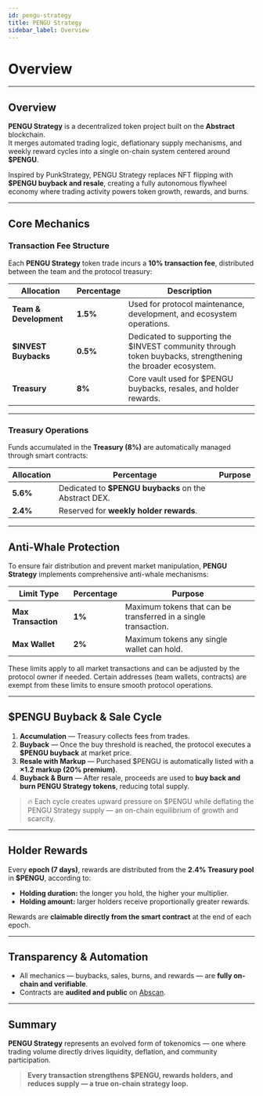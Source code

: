 ```yaml
---
id: pengu-strategy
title: PENGU Strategy
sidebar_label: Overview
---
```


# Overview

---

## Overview

**PENGU Strategy** is a decentralized token project built on the **Abstract** blockchain.  
It merges automated trading logic, deflationary supply mechanisms, and weekly reward cycles into a single on-chain system centered around **$PENGU**.

Inspired by PunkStrategy, PENGU Strategy replaces NFT flipping with **$PENGU buyback and resale**, creating a fully autonomous flywheel economy where trading activity powers token growth, rewards, and burns.

---

## Core Mechanics

### Transaction Fee Structure

Each **PENGU Strategy** token trade incurs a **10% transaction fee**, distributed between the team and the protocol treasury:

| Allocation | Percentage | Description |
|-------------|-------------|--------------|
| **Team & Development** | **1.5%** | Used for protocol maintenance, development, and ecosystem operations. |
| **$INVEST Buybacks** | **0.5%** | Dedicated to supporting the $INVEST community through token buybacks, strengthening the broader ecosystem. |
| **Treasury** | **8%** | Core vault used for $PENGU buybacks, resales, and holder rewards. |

---

### Treasury Operations

Funds accumulated in the **Treasury (8%)** are automatically managed through smart contracts:

| Allocation | Percentage | Purpose |
|-------------|-------------|----------|
| **5.6%** | Dedicated to **$PENGU buybacks** on the Abstract DEX. |
| **2.4%** | Reserved for **weekly holder rewards**. |

---

## Anti-Whale Protection

To ensure fair distribution and prevent market manipulation, **PENGU Strategy** implements comprehensive anti-whale mechanisms:

| Limit Type | Percentage | Purpose |
|-------------|-------------|----------|
| **Max Transaction** | **1%** | Maximum tokens that can be transferred in a single transaction. |
| **Max Wallet** | **2%** | Maximum tokens any single wallet can hold. |

These limits apply to all market transactions and can be adjusted by the protocol owner if needed. Certain addresses (team wallets, contracts) are exempt from these limits to ensure smooth protocol operations.

---

## $PENGU Buyback & Sale Cycle

1. **Accumulation** — Treasury collects fees from trades.  
2. **Buyback** — Once the buy threshold is reached, the protocol executes a **$PENGU buyback** at market price.  
3. **Resale with Markup** — Purchased $PENGU is automatically listed with a **×1.2 markup (20% premium)**.  
4. **Buyback & Burn** — After resale, proceeds are used to **buy back and burn PENGU Strategy tokens**, reducing total supply.

> 🔥 Each cycle creates upward pressure on $PENGU while deflating the PENGU Strategy supply — an on-chain equilibrium of growth and scarcity.

---

## Holder Rewards

Every **epoch (7 days)**, rewards are distributed from the **2.4% Treasury pool** in **$PENGU**, according to:

- **Holding duration:** the longer you hold, the higher your multiplier.  
- **Holding amount:** larger holders receive proportionally greater rewards.

Rewards are **claimable directly from the smart contract** at the end of each epoch.

---

## Transparency & Automation

- All mechanics — buybacks, sales, burns, and rewards — are **fully on-chain and verifiable**.  
- Contracts are **audited and public** on [Abscan](https://abscan.org).  

---

## Summary

**PENGU Strategy** represents an evolved form of tokenomics — one where trading volume directly drives liquidity, deflation, and community participation.

> **Every transaction strengthens $PENGU, rewards holders, and reduces supply — a true on-chain strategy loop.**
